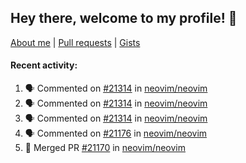 ## Hey there, welcome to my profile! 👋

[About me](https://seandewar.github.io/)
 | [Pull requests](https://github.com/search?p=1&q=author%3Aseandewar+is%3Apr)
 | [Gists](https://gist.github.com/seandewar)

#### Recent activity:

<!--START_SECTION:activity-->
1. 🗣 Commented on [#21314](https://github.com/neovim/neovim/issues/21314) in [neovim/neovim](https://github.com/neovim/neovim)
2. 🗣 Commented on [#21314](https://github.com/neovim/neovim/issues/21314) in [neovim/neovim](https://github.com/neovim/neovim)
3. 🗣 Commented on [#21314](https://github.com/neovim/neovim/issues/21314) in [neovim/neovim](https://github.com/neovim/neovim)
4. 🗣 Commented on [#21176](https://github.com/neovim/neovim/issues/21176) in [neovim/neovim](https://github.com/neovim/neovim)
5. 🎉 Merged PR [#21170](https://github.com/neovim/neovim/pull/21170) in [neovim/neovim](https://github.com/neovim/neovim)
<!--END_SECTION:activity-->
